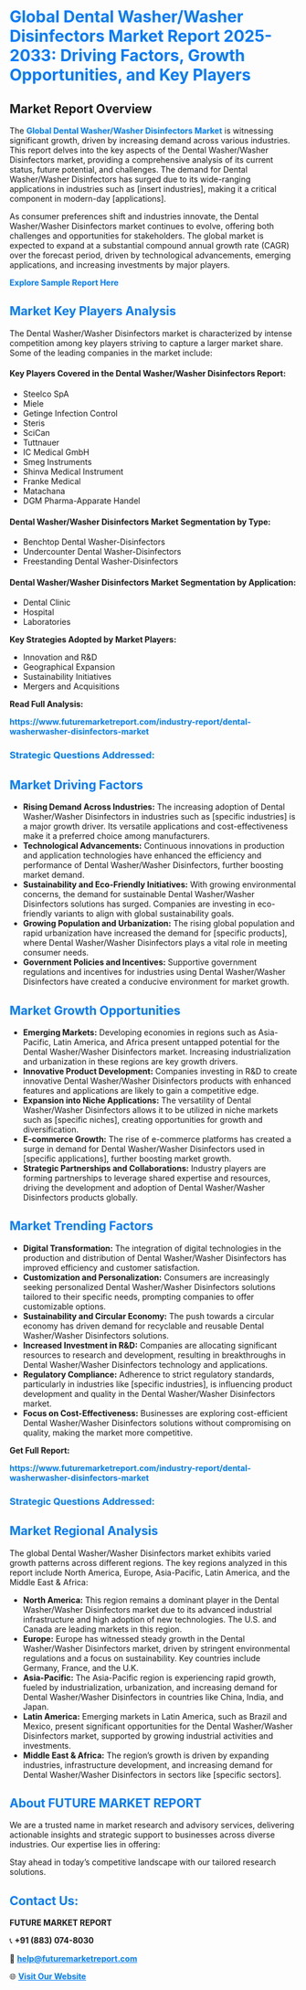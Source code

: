 <h1 style="color: #007BFF;">Global Dental Washer/Washer Disinfectors Market Report 2025-2033: Driving Factors, Growth Opportunities, and Key Players</h1>

<section id="overview">
<h2>Market Report Overview</h2>
<p>The <a href="https://www.futuremarketreport.com/industry-report/dental-washerwasher-disinfectors-market" style="color: #007BFF; text-decoration: none;"><strong>Global Dental Washer/Washer Disinfectors Market</strong></a> is witnessing significant growth, driven by increasing demand across various industries. This report delves into the key aspects of the Dental Washer/Washer Disinfectors market, providing a comprehensive analysis of its current status, future potential, and challenges. The demand for Dental Washer/Washer Disinfectors has surged due to its wide-ranging applications in industries such as [insert industries], making it a critical component in modern-day [applications].</p>
<p>As consumer preferences shift and industries innovate, the Dental Washer/Washer Disinfectors market continues to evolve, offering both challenges and opportunities for stakeholders. The global market is expected to expand at a substantial compound annual growth rate (CAGR) over the forecast period, driven by technological advancements, emerging applications, and increasing investments by major players.</p>
</section>

<section id="overview">
<p><a href="https://www.futuremarketreport.com/request-sample/reportId=27223" style="color: #007BFF; text-decoration: none;"><strong>Explore Sample Report Here</strong></a></p>
</section>

<section id="key-players">
<h2 style="color: #007BFF;">Market Key Players Analysis</h2>
<p>The Dental Washer/Washer Disinfectors market is characterized by intense competition among key players striving to capture a larger market share. Some of the leading companies in the market include:</p>
<h4>Key Players Covered in the Dental Washer/Washer Disinfectors Report:</h4>
<ul><li>Steelco SpA</li><li>Miele</li><li>Getinge Infection Control</li><li>Steris</li><li>SciCan</li><li>Tuttnauer</li><li>IC Medical GmbH</li><li>Smeg Instruments</li><li>Shinva Medical Instrument</li><li>Franke Medical</li><li>Matachana</li><li>DGM Pharma-Apparate Handel</li></ul>
<h4>Dental Washer/Washer Disinfectors Market Segmentation by Type:</h4>
<ul><li>Benchtop Dental Washer-Disinfectors</li><li>Undercounter Dental Washer-Disinfectors</li><li>Freestanding Dental Washer-Disinfectors</li></ul>

<h4>Dental Washer/Washer Disinfectors Market Segmentation by Application:</h4>
<ul><li>Dental Clinic</li><li>Hospital</li><li>Laboratories</li></ul>
<p><strong>Key Strategies Adopted by Market Players:</strong></p>
<ul>
<li>Innovation and R&D</li>
<li>Geographical Expansion</li>
<li>Sustainability Initiatives</li>
<li>Mergers and Acquisitions</li>
</ul>
</section>

<section>
<p><strong>Read Full Analysis: </strong></p><a href="https://www.futuremarketreport.com/industry-report/dental-washerwasher-disinfectors-market" style="color: #007BFF; text-decoration: none;"><strong>https://www.futuremarketreport.com/industry-report/dental-washerwasher-disinfectors-market</strong></a>
<h3 style="color: #007BFF;">Strategic Questions Addressed:</h3>
</section>

<section id="driving-factors">
<h2 style="color: #007BFF;">Market Driving Factors</h2>
<ul>
<li><strong>Rising Demand Across Industries:</strong> The increasing adoption of Dental Washer/Washer Disinfectors in industries such as [specific industries] is a major growth driver. Its versatile applications and cost-effectiveness make it a preferred choice among manufacturers.</li>
<li><strong>Technological Advancements:</strong> Continuous innovations in production and application technologies have enhanced the efficiency and performance of Dental Washer/Washer Disinfectors, further boosting market demand.</li>
<li><strong>Sustainability and Eco-Friendly Initiatives:</strong> With growing environmental concerns, the demand for sustainable Dental Washer/Washer Disinfectors solutions has surged. Companies are investing in eco-friendly variants to align with global sustainability goals.</li>
<li><strong>Growing Population and Urbanization:</strong> The rising global population and rapid urbanization have increased the demand for [specific products], where Dental Washer/Washer Disinfectors plays a vital role in meeting consumer needs.</li>
<li><strong>Government Policies and Incentives:</strong> Supportive government regulations and incentives for industries using Dental Washer/Washer Disinfectors have created a conducive environment for market growth.</li>
</ul>
</section>

<section id="growth-opportunities">
<h2 style="color: #007BFF;">Market Growth Opportunities</h2>
<ul>
<li><strong>Emerging Markets:</strong> Developing economies in regions such as Asia-Pacific, Latin America, and Africa present untapped potential for the Dental Washer/Washer Disinfectors market. Increasing industrialization and urbanization in these regions are key growth drivers.</li>
<li><strong>Innovative Product Development:</strong> Companies investing in R&D to create innovative Dental Washer/Washer Disinfectors products with enhanced features and applications are likely to gain a competitive edge.</li>
<li><strong>Expansion into Niche Applications:</strong> The versatility of Dental Washer/Washer Disinfectors allows it to be utilized in niche markets such as [specific niches], creating opportunities for growth and diversification.</li>
<li><strong>E-commerce Growth:</strong> The rise of e-commerce platforms has created a surge in demand for Dental Washer/Washer Disinfectors used in [specific applications], further boosting market growth.</li>
<li><strong>Strategic Partnerships and Collaborations:</strong> Industry players are forming partnerships to leverage shared expertise and resources, driving the development and adoption of Dental Washer/Washer Disinfectors products globally.</li>
</ul>
</section>

<section id="trending-factors">
<h2 style="color: #007BFF;">Market Trending Factors</h2>
<ul>
<li><strong>Digital Transformation:</strong> The integration of digital technologies in the production and distribution of Dental Washer/Washer Disinfectors has improved efficiency and customer satisfaction.</li>
<li><strong>Customization and Personalization:</strong> Consumers are increasingly seeking personalized Dental Washer/Washer Disinfectors solutions tailored to their specific needs, prompting companies to offer customizable options.</li>
<li><strong>Sustainability and Circular Economy:</strong> The push towards a circular economy has driven demand for recyclable and reusable Dental Washer/Washer Disinfectors solutions.</li>
<li><strong>Increased Investment in R&D:</strong> Companies are allocating significant resources to research and development, resulting in breakthroughs in Dental Washer/Washer Disinfectors technology and applications.</li>
<li><strong>Regulatory Compliance:</strong> Adherence to strict regulatory standards, particularly in industries like [specific industries], is influencing product development and quality in the Dental Washer/Washer Disinfectors market.</li>
<li><strong>Focus on Cost-Effectiveness:</strong> Businesses are exploring cost-efficient Dental Washer/Washer Disinfectors solutions without compromising on quality, making the market more competitive.</li>
</ul>
</section>

<section>
<p><strong>Get Full Report: </strong></p><a href="https://www.futuremarketreport.com/industry-report/dental-washerwasher-disinfectors-market" style="color: #007BFF; text-decoration: none;"><strong>https://www.futuremarketreport.com/industry-report/dental-washerwasher-disinfectors-market</strong></a>
<h3 style="color: #007BFF;">Strategic Questions Addressed:</h3>
</section>


<section id="regional-analysis">
<h2 style="color: #007BFF;">Market Regional Analysis</h2>
<p>The global Dental Washer/Washer Disinfectors market exhibits varied growth patterns across different regions. The key regions analyzed in this report include North America, Europe, Asia-Pacific, Latin America, and the Middle East & Africa:</p>
<ul>
<li><strong>North America:</strong> This region remains a dominant player in the Dental Washer/Washer Disinfectors market due to its advanced industrial infrastructure and high adoption of new technologies. The U.S. and Canada are leading markets in this region.</li>
<li><strong>Europe:</strong> Europe has witnessed steady growth in the Dental Washer/Washer Disinfectors market, driven by stringent environmental regulations and a focus on sustainability. Key countries include Germany, France, and the U.K.</li>
<li><strong>Asia-Pacific:</strong> The Asia-Pacific region is experiencing rapid growth, fueled by industrialization, urbanization, and increasing demand for Dental Washer/Washer Disinfectors in countries like China, India, and Japan.</li>
<li><strong>Latin America:</strong> Emerging markets in Latin America, such as Brazil and Mexico, present significant opportunities for the Dental Washer/Washer Disinfectors market, supported by growing industrial activities and investments.</li>
<li><strong>Middle East & Africa:</strong> The region’s growth is driven by expanding industries, infrastructure development, and increasing demand for Dental Washer/Washer Disinfectors in sectors like [specific sectors].</li>
</ul>
</section>

<footer>
<h2 style="color: #007BFF;">About FUTURE MARKET REPORT</h2>
<p>We are a trusted name in market research and advisory services, delivering actionable insights and strategic support to businesses across diverse industries. Our expertise lies in offering:</p>

<p>Stay ahead in today’s competitive landscape with our tailored research solutions.</p>

<h2 style="color: #007BFF;">Contact Us:</h2>
<p><strong>FUTURE MARKET REPORT</strong></p>
<p>📞 <strong>+91 (883) 074-8030</strong></p>
<p>📧 <strong><a href="mailto:help@futuremarketreport.com" style="color: #007BFF;">help@futuremarketreport.com</a></strong></p>
<p>🌐 <strong><a href="https://www.futuremarketreport.com/" style="color: #007BFF;">Visit Our Website</a></strong></p>
</footer>